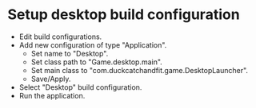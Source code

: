 # Setup desktop build configuration

- Edit build configurations.
- Add new configuration of type "Application".
    - Set name to "Desktop".
    - Set class path to "Game.desktop.main".
    - Set main class to "com.duckcatchandfit.game.DesktopLauncher".
	- Save/Apply.
- Select "Desktop" build configuration.
- Run the application.
